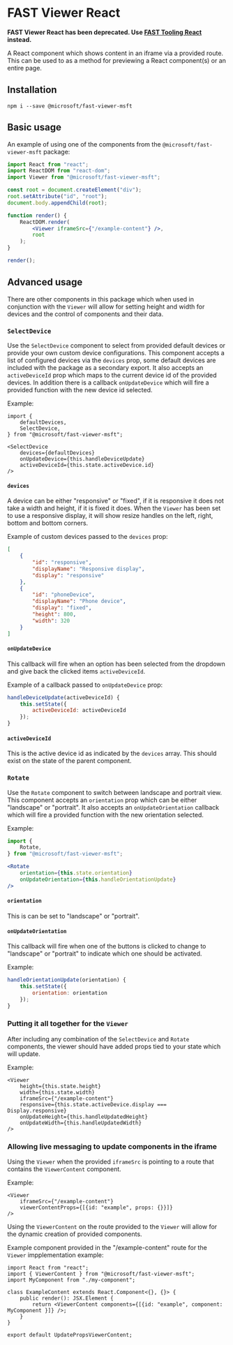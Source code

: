 
# FAST Viewer React

**FAST Viewer React has been deprecated. Use [FAST Tooling React](https://www.npmjs.com/package/@microsoft/fast-tooling-react) instead.**

A React component which shows content in an iframe via a provided route.
This can be used to as a method for previewing a React component(s) or an entire page.

## Installation

`npm i --save @microsoft/fast-viewer-msft`

## Basic usage

An example of using one of the components from the `@microsoft/fast-viewer-msft` package:

```jsx
import React from "react";
import ReactDOM from "react-dom";
import Viewer from "@microsoft/fast-viewer-msft";

const root = document.createElement("div");
root.setAttribute("id", "root");
document.body.appendChild(root);

function render() {
    ReactDOM.render(
        <Viewer iframeSrc={"/example-content"} />,
        root
    );
}

render();
```

## Advanced usage

There are other components in this package which when used in conjunction with the `Viewer` will allow for setting height and width for devices and the control of components and their data.

### `SelectDevice`

Use the `SelectDevice` component to select from provided default devices or provide your own custom device configurations. This component accepts a list of configured devices via the `devices` prop, some default devices are included with the package as a secondary export. It also accepts an `activeDeviceId` prop which maps to the current device id of the provided devices. In addition there is a callback `onUpdateDevice` which will fire a provided function with the new device id selected.

Example:

```tsx
import {
    defaultDevices,
    SelectDevice,
} from "@microsoft/fast-viewer-msft";

<SelectDevice
    devices={defaultDevices}
    onUpdateDevice={this.handleDeviceUpdate}
    activeDeviceId={this.state.activeDevice.id}
/>
```

#### `devices`

A device can be either "responsive" or "fixed", if it is responsive it does not take a width and height, if it is fixed it does. When the `Viewer` has been set to use a responsive display, it will show resize handles on the left, right, bottom and bottom corners.

Example of custom devices passed to the `devices` prop:

```json
[
    {
        "id": "responsive",
        "displayName": "Responsive display",
        "display": "responsive"
    },
    {
        "id": "phoneDevice",
        "displayName": "Phone device",
        "display": "fixed",
        "height": 800,
        "width": 320
    }
]
```

#### `onUpdateDevice`

This callback will fire when an option has been selected from the dropdown and give back the clicked items `activeDeviceId`.

Example of a callback passed to `onUpdateDevice` prop:

```jsx
handleDeviceUpdate(activeDeviceId) {
    this.setState({
        activeDeviceId: activeDeviceId
    });
}
```

#### `activeDeviceId`

This is the active device id as indicated by the `devices` array. This should exist on the state of the parent component.

### `Rotate`

Use the `Rotate` component to switch between landscape and portrait view. This component accepts an `orientation` prop which can be either "landscape" or "portrait". It also accepts an `onUpdateOrientation` callback which will fire a provided function with the new orientation selected.

Example:

```jsx
import {
    Rotate,
} from "@microsoft/fast-viewer-msft";

<Rotate
    orientation={this.state.orientation}
    onUpdateOrientation={this.handleOrientationUpdate}
/>
```

#### `orientation`

This is can be set to "landscape" or "portrait".

#### `onUpdateOrientation`

This callback will fire when one of the buttons is clicked to change to "landscape" or "portrait" to indicate which one should be activated.

Example:

```jsx
handleOrientationUpdate(orientation) {
    this.setState({
        orientation: orientation
    });
}
```

### Putting it all together for the `Viewer`

After including any combination of the `SelectDevice` and `Rotate` components, the viewer should have added props tied to your state which will update.

Example:

```tsx
<Viewer
    height={this.state.height}
    width={this.state.width}
    iframeSrc={"/example-content"}
    responsive={this.state.activeDevice.display === Display.responsive}
    onUpdateHeight={this.handleUpdatedHeight}
    onUpdateWidth={this.handleUpdatedWidth}
/>
```

### Allowing live messaging to update components in the iframe

Using the `Viewer` when the provided `iframeSrc` is pointing to a route that contains the `ViewerContent` component.

Example:

```tsx
<Viewer
    iframeSrc={"/example-content"}
    viewerContentProps={[{id: "example", props: {}}]}
/>
```

Using the `ViewerContent` on the route provided to the `Viewer` will allow for the dynamic creation of provided components.

Example component provided in the "/example-content" route for the `Viewer` impplementation example:

```tsx
import React from "react";
import { ViewerContent } from "@microsoft/fast-viewer-msft";
import MyComponent from "./my-component";

class ExampleContent extends React.Component<{}, {}> {
    public render(): JSX.Element {
        return <ViewerContent components={[{id: "example", component: MyComponent }]} />;
    }
}

export default UpdatePropsViewerContent;
```
